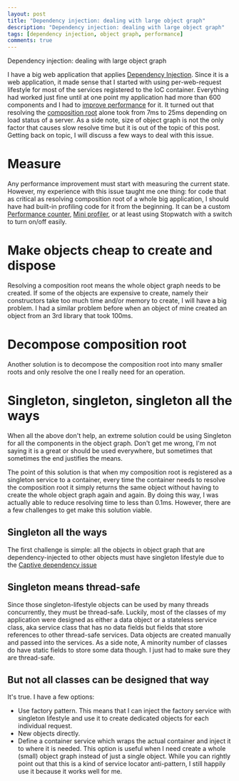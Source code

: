 ```yaml
---
layout: post
title: "Dependency injection: dealing with large object graph"
description: "Dependency injection: dealing with large object graph"
tags: [dependency injection, object graph, performance]
comments: true
---
```

Dependency injection: dealing with large object graph

I have a big web application that applies [Dependency Injection](https://martinfowler.com/articles/injection.html). Since it is a web application, it made sense that I started with using per-web-request lifestyle for most of the services registered to the IoC container. Everything had worked just fine until at one point my application had more than 600 components and I had to [improve performance](https://www.thuannguy.com/blog/2017/06/16/Performance-understanding-the-complexity/) for it. It turned out that resolving the [composition root](https://stackoverflow.com/questions/6277771/what-is-a-composition-root-in-the-context-of-dependency-injection) alone took from 7ms to 25ms depending on load status of a server. As a side note, size of object graph is not the only factor that causes slow resolve time but it is out of the topic of this post. Getting back on topic, I will discuss a few ways to deal with this issue.

# Measure
Any performance improvement must start with measuring the current state. However, my experience with this issue taught me one thing: for code that as critical as resolving composition root of a whole big application, I should have had built-in profiling code for it from the beginning. It can be a custom [Performance counter](https://stackoverflow.com/questions/6277771/what-is-a-composition-root-in-the-context-of-dependency-injection), [Mini profiler](http://miniprofiler.com/), or at least using Stopwatch with a switch to turn on/off easily.

# Make objects cheap to create and dispose
Resolving a composition root means the whole object graph needs to be created. If some of the objects are expensive to create, namely their constructors take too much time and/or memory to create, I will have a big problem. I had a similar problem before when an object of mine created an object from an 3rd library that took 100ms.

# Decompose composition root
Another solution is to decompose the composition root into many smaller roots and only resolve the one I really need for an operation.

# Singleton, singleton, singleton all the ways
When all the above don't help, an extreme solution could be using Singleton for all the components in the object graph. Don't get me wrong, I'm not saying it is a great or should be used everywhere, but sometimes that sometimes the end justifies the means.

The point of this solution is that when my composition root is registered as a singleton service to a container, every time the container needs to resolve the composition root it simply returns the same object without having to create the whole object graph again and again. By doing this way, I was actually able to reduce resolving time to less than 0.1ms. However, there are a few challenges to get make this solution viable.

## Singleton all the ways
The first challenge is simple: all the objects in object graph that are dependency-injected to other objects must have singleton lifestyle due to the [Captive dependency issue](http://blog.ploeh.dk/2014/06/02/captive-dependency/)

## Singleton means thread-safe
Since those singleton-lifestyle objects can be used by many threads concurrently, they must be thread-safe. Luckily, most of the classes of my application were designed as either a data object or a stateless service class, aka service class that has no data fields but fields that store references to other thread-safe services. Data objects are created manually and passed into the services. As a side note, A minority number of classes do have static fields to store some data though. I just had to make sure they are thread-safe. 

## But not all classes can be designed that way
It's true. I have a few options:

* Use factory pattern. This means that I can inject the factory service with singleton lifestyle and use it to create dedicated objects for each individual request.
* New objects directly.
* Define a container service which wraps the actual container and inject it to where it is needed. This option is useful when I need create a whole (small) object graph instead of just a single object. While you can rightly point out that this is a kind of service locator anti-pattern, I still happily use it because it works well for me.
